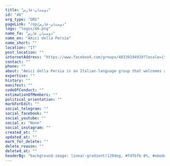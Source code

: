 ```yaml
---
title: "دوستان-فارس"
id: "46"
org_type: "ORG"
pageLink: "/op/دوستان-فارس"
logo: "logos/46.png"
name_fa: "دوستان فارس"
name_en: "Amici della Persia"
name_short: ""
location: "IT"
post_location: ""
internetAddress: "https://www.facebook.com/groups/48339194929?locale=it_IT"
contact: ""
phone: ""
about: "Amici della Persia is an Italian-language group that welcomes all lovers of Persian civilization."
expertise: ""
history: ""
manifest: ""
codeOfConduct: ""
estimationOfMembers: ""
political_orientation: ""
markForEdit: ""
social_telegram: ""
social_facebook: ""
social_youtube: ""
social_x: "None"
social_instagram: ""
created_at: ""
updated_at: ""
mark_for_delete: ""
delete_reason: ""
deleted_at: ""
headerBg: "background-image: linear-gradient(120deg, #fdfbfb 0%, #ebedee 100%);"
---
```


